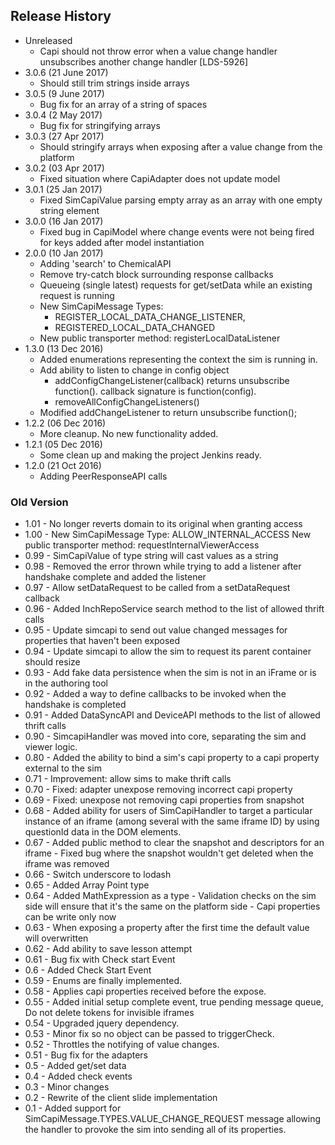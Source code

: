 ## Release History
- Unreleased
	- Capi should not throw error when a value change handler unsubscribes another change handler [LDS-5926]
- 3.0.6 (21 June 2017)
    - Should still trim strings inside arrays
- 3.0.5 (9 June 2017)
    - Bug fix for an array of a string of spaces
- 3.0.4 (2 May 2017)
    - Bug fix for stringifying arrays
- 3.0.3 (27 Apr 2017)
    - Should stringify arrays when exposing after a value change from the platform
- 3.0.2 (03 Apr 2017)
    - Fixed situation where CapiAdapter does not update model
- 3.0.1 (25 Jan 2017)
    - Fixed SimCapiValue parsing empty array as an array with one empty string element
- 3.0.0 (16 Jan 2017)
    - Fixed bug in CapiModel where change events were not being
    fired for keys added after model instantiation
- 2.0.0 (10 Jan 2017)
    - Adding 'search' to ChemicalAPI
    - Remove try-catch block surrounding response callbacks
    - Queueing (single latest) requests for get/setData while an existing request is running
    - New SimCapiMessage Types:
        - REGISTER_LOCAL_DATA_CHANGE_LISTENER,
        - REGISTERED_LOCAL_DATA_CHANGED
    - New public transporter method: registerLocalDataListener
- 1.3.0 (13 Dec 2016)
    - Added enumerations representing the context the sim is running in.
    - Add ability to listen to change in config object
        - addConfigChangeListener(callback) returns unsubscribe function(). callback signature is function(config).
        - removeAllConfigChangeListeners()
    - Modified addChangeListener to return unsubscribe function();
- 1.2.2 (06 Dec 2016)
    - More cleanup. No new functionality added.
- 1.2.1 (05 Dec 2016)
    - Some clean up and making the project Jenkins ready.
- 1.2.0 (21 Oct 2016)
    - Adding PeerResponseAPI calls

### Old Version ###
- 1.01 - No longer reverts domain to its original when granting access
- 1.00 - New SimCapiMessage Type: ALLOW_INTERNAL_ACCESS
       New public transporter method: requestInternalViewerAccess
- 0.99 - SimCapiValue of type string will cast values as a string
- 0.98 - Removed the error thrown while trying to add a listener after handshake complete and added the listener
- 0.97 - Allow setDataRequest to be called from a setDataRequest callback
- 0.96 - Added InchRepoService search method to the list of allowed thrift calls
- 0.95 - Update simcapi to send out value changed messages for properties that haven't been exposed
- 0.94 - Update simcapi to allow the sim to request its parent container should resize
- 0.93 - Add fake data persistence when the sim is not in an iFrame or is in the authoring tool
- 0.92 - Added a way to define callbacks to be invoked when the handshake is completed
- 0.91 - Added DataSyncAPI and DeviceAPI methods to the list of allowed thrift calls
- 0.90 - SimcapiHandler was moved into core, separating the sim and viewer logic.
- 0.80 - Added the ability to bind a sim's capi property to a capi property external to the sim
- 0.71 - Improvement: allow sims to make thrift calls
- 0.70 - Fixed: adapter unexpose removing incorrect capi property
- 0.69 - Fixed: unexpose not removing capi properties from snapshot
- 0.68 - Added ability for users of SimCapiHandler to target a particular instance
       of an iframe (among several with the same iframe ID) by using questionId data
       in the DOM elements.
- 0.67 - Added public method to clear the snapshot and descriptors for an iframe
         - Fixed bug where the snapshot wouldn't get deleted when the iframe was removed
- 0.66 - Switch underscore to lodash
- 0.65 - Added Array Point type
- 0.64 - Added MathExpression as a type
         - Validation checks on the sim side will ensure that it's the same on the platform side
         - Capi properties can be write only now
- 0.63 - When exposing a property after the first time the default value will overwritten
- 0.62 - Add ability to save lesson attempt
- 0.61 - Bug fix with Check start Event
- 0.6  - Added Check Start Event
- 0.59 - Enums are finally implemented.
- 0.58 - Applies capi properties received before the expose.
- 0.55 - Added initial setup complete event, true pending message queue, Do not delete tokens for invisible iframes
- 0.54 - Upgraded jquery dependency.
- 0.53 - Minor fix so no object can be passed to triggerCheck.
- 0.52 - Throttles the notifying of value changes.
- 0.51 - Bug fix for the adapters
- 0.5  - Added get/set data
- 0.4  - Added check events
- 0.3  - Minor changes
- 0.2  - Rewrite of the client slide implementation
- 0.1  - Added support for SimCapiMessage.TYPES.VALUE_CHANGE_REQUEST message allowing the handler to provoke the sim into sending all of its properties.